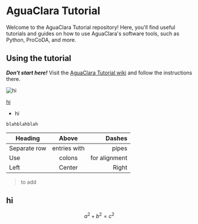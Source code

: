 # AguaClara Tutorial

Welcome to the AguaClara Tutorial repository! Here, you'll find useful tutorials and guides on how to use AguaClara's software tools, such as Python, ProCoDA, and more.

## Using the tutorial

***Don't start here!*** Visit the [AguaClara Tutorial wiki](https://github.com/AguaClara/aguaclara_tutorial/wiki) and follow the instructions there.

![hi](http://aguaclara.cornell.edu/images/logo.png)

[hi](http://aguaclara.cornell.edu)

<ul>
<li> hi </li>
</ul>

```
blahblahblah
```

| Heading | Above | Dashes |
| --- | :---: | ---: |  
| Separate row | entries with | pipes |
| Use | colons | for alignment |
| Left | Center | Right |

> to add

hi
---

$$ a^2 + b^2 = c^2 $$
